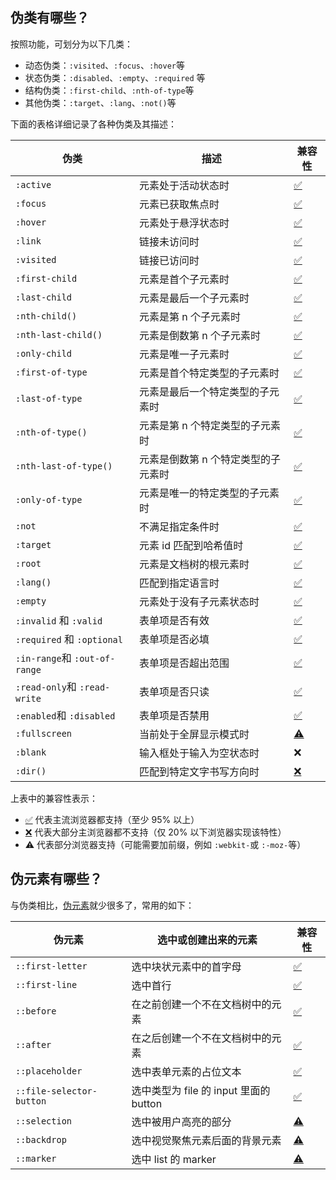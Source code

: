 ## 伪类有哪些？

按照功能，可划分为以下几类：

- 动态伪类：`:visited`、`:focus`、`:hover`等
- 状态伪类：`:disabled`、`:empty`、`:required` 等
- 结构伪类：`:first-child`、`:nth-of-type`等
- 其他伪类：`:target`、`:lang`、`:not()`等

下面的表格详细记录了各种伪类及其描述：

| **伪类**                      | **描述**                            | **兼容性**                                                   |
| ----------------------------- | ----------------------------------- | ------------------------------------------------------------ |
| `:active`                     | 元素处于活动状态时                  | [✅](https://link.juejin.cn?target=https%3A%2F%2Fcaniuse.com%2F%3Fsearch%3D%3Aactive) |
| `:focus`                      | 元素已获取焦点时                    | [✅](https://link.juejin.cn?target=https%3A%2F%2Fcaniuse.com%2F%3Fsearch%3D%3Afocus) |
| `:hover`                      | 元素处于悬浮状态时                  | [✅](https://link.juejin.cn?target=https%3A%2F%2Fcaniuse.com%2F%3Fsearch%3D%3Ahover) |
| `:link`                       | 链接未访问时                        | [✅](https://link.juejin.cn?target=https%3A%2F%2Fcaniuse.com%2F%3Fsearch%3D%3Alink) |
| `:visited`                    | 链接已访问时                        | [✅](https://link.juejin.cn?target=https%3A%2F%2Fcaniuse.com%2F%3Fsearch%3D%3Avisited) |
| `:first-child`                | 元素是首个子元素时                  | [✅](https://link.juejin.cn?target=https%3A%2F%2Fcaniuse.com%2F%3Fsearch%3D%3Afirst-child) |
| `:last-child`                 | 元素是最后一个子元素时              | [✅](https://link.juejin.cn?target=https%3A%2F%2Fcaniuse.com%2F%3Fsearch%3D%3Alast-child) |
| `:nth-child()`                | 元素是第 n 个子元素时               | [✅](https://link.juejin.cn?target=https%3A%2F%2Fcaniuse.com%2F%3Fsearch%3D%3Anth-child) |
| `:nth-last-child()`           | 元素是倒数第 n 个子元素时           | [✅](https://link.juejin.cn?target=https%3A%2F%2Fcaniuse.com%2F%3Fsearch%3D%3Anth-last-child) |
| `:only-child`                 | 元素是唯一子元素时                  | [✅](https://link.juejin.cn?target=https%3A%2F%2Fcaniuse.com%2F%3Fsearch%3D%3Aonly-child) |
| `:first-of-type`              | 元素是首个特定类型的子元素时        | [✅](https://link.juejin.cn?target=https%3A%2F%2Fcaniuse.com%2F%3Fsearch%3D%3Afirst-of-type) |
| `:last-of-type`               | 元素是最后一个特定类型的子元素时    | [✅](https://link.juejin.cn?target=https%3A%2F%2Fcaniuse.com%2F%3Fsearch%3D%3Alast-of-type) |
| `:nth-of-type()`              | 元素是第 n 个特定类型的子元素时     | [✅](https://link.juejin.cn?target=https%3A%2F%2Fcaniuse.com%2F%3Fsearch%3D%3Anth-of-type) |
| `:nth-last-of-type()`         | 元素是倒数第 n 个特定类型的子元素时 | [✅](https://link.juejin.cn?target=https%3A%2F%2Fcaniuse.com%2F%3Fsearch%3D%3Anth-last-of-type) |
| `:only-of-type`               | 元素是唯一的特定类型的子元素时      | [✅](https://link.juejin.cn?target=https%3A%2F%2Fcaniuse.com%2F%3Fsearch%3D%3Aonly-of-type) |
| `:not`                        | 不满足指定条件时                    | [✅](https://link.juejin.cn?target=https%3A%2F%2Fcaniuse.com%2F%3Fsearch%3D%3Anot) |
| `:target`                     | 元素 id 匹配到哈希值时              | [✅](https://link.juejin.cn?target=https%3A%2F%2Fcaniuse.com%2F%3Fsearch%3D%3Atarget) |
| `:root`                       | 元素是文档树的根元素时              | [✅](https://link.juejin.cn?target=https%3A%2F%2Fcaniuse.com%2F%3Fsearch%3D%3Aroot) |
| `:lang()`                     | 匹配到指定语言时                    | [✅](https://link.juejin.cn?target=https%3A%2F%2Fcaniuse.com%2F%3Fsearch%3D%3Alang) |
| `:empty`                      | 元素处于没有子元素状态时            | [✅](https://link.juejin.cn?target=https%3A%2F%2Fcaniuse.com%2F%3Fsearch%3D%3Aempty) |
| `:invalid` 和 `:valid`        | 表单项是否有效                      | [✅](https://link.juejin.cn?target=https%3A%2F%2Fcaniuse.com%2F%3Fsearch%3D%3Avalid) |
| `:required` 和 `:optional`    | 表单项是否必填                      | [✅](https://link.juejin.cn?target=https%3A%2F%2Fcaniuse.com%2F%3Fsearch%3D%3Arequired) |
| `:in-range`和 `:out-of-range` | 表单项是否超出范围                  | [✅](https://link.juejin.cn?target=https%3A%2F%2Fcaniuse.com%2F%3Fsearch%3D%3Ain-range) |
| `:read-only`和 `:read-write`  | 表单项是否只读                      | [✅](https://link.juejin.cn?target=https%3A%2F%2Fcaniuse.com%2F%3Fsearch%3D%3Aread-only) |
| `:enabled`和 `:disabled`      | 表单项是否禁用                      | [✅](https://link.juejin.cn?target=https%3A%2F%2Fcaniuse.com%2F%3Fsearch%3D%3Aenabled) |
| `:fullscreen`                 | 当前处于全屏显示模式时              | [⚠️](https://link.juejin.cn?target=https%3A%2F%2Fcaniuse.com%2F%3Fsearch%3D%3Afullscreen) |
| `:blank`                      | 输入框处于输入为空状态时            | ❌                                                            |
| `:dir()`                      | 匹配到特定文字书写方向时            | [❌](https://link.juejin.cn?target=https%3A%2F%2Fcaniuse.com%2F%3Fsearch%3D%3Adir) |

上表中的兼容性表示：

- [✅](https://link.juejin.cn?target=https%3A%2F%2Fcaniuse.com%2F%3Fsearch%3D%3Aactive) 代表主流浏览器都支持（至少 95% 以上）
- [❌](https://link.juejin.cn?target=https%3A%2F%2Fcaniuse.com%2F%3Fsearch%3D%3Anth-child) 代表大部分主浏览器都不支持（仅 20% 以下浏览器实现该特性）
- ⚠️ 代表部分浏览器支持（可能需要加前缀，例如 `:webkit-`或 `:-moz-`等）

## 伪元素有哪些？

与伪类相比，[伪元素](https://link.juejin.cn?target=https%3A%2F%2Fdrafts.csswg.org%2Fcss-pseudo%2F)就少很多了，常用的如下：

| **伪元素**               | **选中或创建出来的元素**               | **兼容性**                                                   |
| ------------------------ | -------------------------------------- | ------------------------------------------------------------ |
| `::first-letter`         | 选中块状元素中的首字母                 | [✅](https://link.juejin.cn?target=https%3A%2F%2Fcaniuse.com%2F%3Fsearch%3D%3A%3Afirst-letter) |
| `::first-line`           | 选中首行                               | [✅](https://link.juejin.cn?target=https%3A%2F%2Fcaniuse.com%2F%3Fsearch%3D%3A%3Afirst-line) |
| `::before`               | 在之前创建一个不在文档树中的元素       | [✅](https://link.juejin.cn?target=https%3A%2F%2Fcaniuse.com%2F%3Fsearch%3D%3A%3Abefore) |
| `::after`                | 在之后创建一个不在文档树中的元素       | [✅](https://link.juejin.cn?target=https%3A%2F%2Fcaniuse.com%2F%3Fsearch%3D%3A%3Aafter) |
| `::placeholder`          | 选中表单元素的占位文本                 | [✅](https://link.juejin.cn?target=https%3A%2F%2Fcaniuse.com%2F%3Fsearch%3D%3A%3Aplaceholder) |
| `::file-selector-button` | 选中类型为 file 的 input 里面的 button | [✅](https://link.juejin.cn?target=https%3A%2F%2Fcaniuse.com%2F%3Fsearch%3D%3A%3Afile-selector-button) |
| `::selection`            | 选中被用户高亮的部分                   | [⚠️](https://link.juejin.cn?target=https%3A%2F%2Fcaniuse.com%2F%3Fsearch%3D%3A%3Aselection) |
| `::backdrop`             | 选中视觉聚焦元素后面的背景元素         | [⚠️](https://link.juejin.cn?target=https%3A%2F%2Fcaniuse.com%2F%3Fsearch%3D%3A%3Abackdrop) |
| `::marker`               | 选中 list 的 marker                    | [⚠️](https://link.juejin.cn?target=https%3A%2F%2Fcaniuse.com%2F%3Fsearch%3D%3A%3Amarker) |

